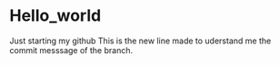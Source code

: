 # Hello_world
Just starting my github
This is the new line made to uderstand me the commit messsage of the branch.

